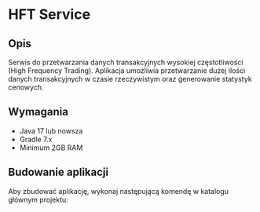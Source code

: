 # HFT Service

## Opis
Serwis do przetwarzania danych transakcyjnych wysokiej częstotliwości (High Frequency Trading). Aplikacja umożliwia przetwarzanie dużej ilości danych transakcyjnych w czasie rzeczywistym oraz generowanie statystyk cenowych.

## Wymagania
- Java 17 lub nowsza
- Gradle 7.x
- Minimum 2GB RAM

## Budowanie aplikacji

Aby zbudować aplikację, wykonaj następującą komendę w katalogu głównym projektu: